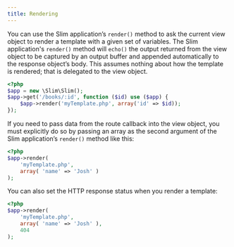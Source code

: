 ```yaml
---
title: Rendering
---
```

You can use the Slim application’s `render()` method to ask the current view object to render a template with a
given set of variables. The Slim application's `render()` method will `echo()` the output returned from the view
object to be captured by an output buffer and appended automatically to the response object’s body. This assumes
nothing about how the template is rendered; that is delegated to the view object.

```php
<?php
$app = new \Slim\Slim();
$app->get('/books/:id', function ($id) use ($app) {
    $app->render('myTemplate.php', array('id' => $id));
});
```

If you need to pass data from the route callback into the view object, you must explicitly do so by passing an
array as the second argument of the Slim application’s `render()` method like this:

```php
<?php
$app->render(
    'myTemplate.php',
    array( 'name' => 'Josh' )
);
```

You can also set the HTTP response status when you render a template:

```php
<?php
$app->render(
    'myTemplate.php',
    array( 'name' => 'Josh' ),
    404
);
```
